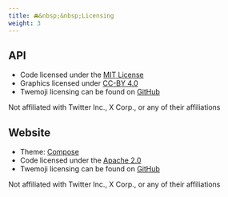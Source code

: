 ```yaml
---
title: 🚘&nbsp;&nbsp;Licensing
weight: 3
---
```


## API

- Code licensed under the [MIT License](https://github.com/custom-twemoji/custom-twemoji-api/blob/main/LICENSE)
- Graphics licensed under [CC-BY 4.0](https://creativecommons.org/licenses/by/4.0/)
- Twemoji licensing can be found on [GitHub](https://github.com/twitter/twemoji?tab=readme-ov-file#license)

Not affiliated with Twitter Inc., X Corp., or any of their affiliations

## Website

- Theme: [Compose](https://github.com/onweru/compose/)
- Code licensed under the [Apache 2.0](https://github.com/custom-twemoji/custom-twemoji-api-website/blob/main/LICENSE)
- Twemoji licensing can be found on [GitHub](https://github.com/twitter/twemoji?tab=readme-ov-file#license)

Not affiliated with Twitter Inc., X Corp., or any of their affiliations
